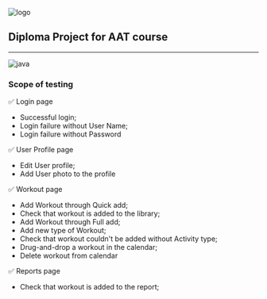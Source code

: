 <img align = "right">![logo](https://log.finalsurge.com/img/branded/finalsurge.png)<img>
## **Diploma Project for AAT course**            
___

![java](https://img.shields.io/badge/java-v.%2011.0.10-green)

### Scope of testing



:white_check_mark: Login page 

+ Successful login;
+ Login failure without User Name;
+ Login failure without Password

:white_check_mark: User Profile page
+ Edit User profile;
+ Add User photo to the profile

:white_check_mark: Workout page
+ Add Workout through Quick add;
+ Check that workout is added to the library;
+ Add Workout through Full add;
+ Add new type of Workout;
+ Check that workout couldn't be added without Activity type;
+ Drug-and-drop a workout in the calendar;
+ Delete workout from calendar

:white_check_mark: Reports page
+ Check that workout is added to the report;



